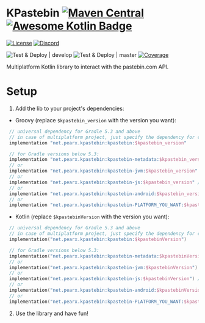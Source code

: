 # KPastebin [![Maven Central](https://img.shields.io/maven-central/v/net.pearx.kpastebin/kpastebin.svg?label=version&logo=kotlin&logoColor=white)](https://search.maven.org/search?q=g:%22net.pearx.kpastebin%22%20AND%20a:%22kpastebin%22) [![Awesome Kotlin Badge](https://kotlin.link/awesome-kotlin.svg)](https://github.com/KotlinBy/awesome-kotlin)
[![License](https://img.shiel**ds.io/github/license/pearxteam/kpastebin.svg)](https://raw.githubusercontent.com/pearxteam/kpastebin/master/LICENSE.TXT)
[![Discord](https://img.shields.io/discord/136085738151346176.svg?logo=discord&logoColor=white)](https://discord.gg/q9cX9QE)

![Test & Deploy | develop](https://github.com/pearxteam/kpastebin/workflows/Test%20&%20Deploy%20%7C%20develop/badge.svg?branch=develop)
![Test & Deploy | master](https://github.com/pearxteam/kpastebin/workflows/Test%20&%20Deploy%20%7C%20master/badge.svg?branch=master)
[![Coverage](https://sonarcloud.io/api/project_badges/measure?project=pearxteam_kpastebin&metric=coverage)](https://sonarcloud.io/dashboard?id=pearxteam_kpastebin)


Multiplatform Kotlin library to interact with the pastebin.com API.

# Setup
1. Add the lib to your project's dependencies:

* Groovy (replace `$kpastebin_version` with the version you want):
```groovy
 // universal dependency for Gradle 5.3 and above
 // in case of multiplatform project, just specify the dependency for commonMain/commonTest source set
 implementation "net.pearx.kpastebin:kpastebin:$kpastebin_version" 
```
```kotlin
 // for Gradle versions below 5.3:
 implementation "net.pearx.kpastebin:kpastebin-metadata:$kpastebin_version" // for Common
 // or
 implementation "net.pearx.kpastebin:kpastebin-jvm:$kpastebin_version" // for JVM
 // or
 implementation "net.pearx.kpastebin:kpastebin-js:$kpastebin_version" // for JS
 // or
 implementation "net.pearx.kpastebin:kpastebin-android:$kpastebin_version" // for Android
 // or
 implementation "net.pearx.kpastebin:kpastebin-PLATFORM_YOU_WANT:$kpastebin_version" // for Native
```

* Kotlin (replace `$kpastebinVersion` with the version you want):
```kotlin
 // universal dependency for Gradle 5.3 and above
 // in case of multiplatform project, just specify the dependency for commonMain/commonTest source set
 implementation("net.pearx.kpastebin:kpastebin:$kpastebinVersion") 
```
```kotlin
 // for Gradle versions below 5.3:
 implementation("net.pearx.kpastebin:kpastebin-metadata:$kpastebinVersion") // for Common
 // or
 implementation("net.pearx.kpastebin:kpastebin-jvm:$kpastebinVersion") // for JVM
 // or
 implementation("net.pearx.kpastebin:kpastebin-js:$kpastebinVersion") // for JS
 // or
 implementation("net.pearx.kpastebin:kpastebin-android:$kpastebinVersion") // for Android
 // or
 implementation("net.pearx.kpastebin:kpastebin-PLATFORM_YOU_WANT:$kpastebinVersion") // for Native
```

2. Use the library and have fun!
